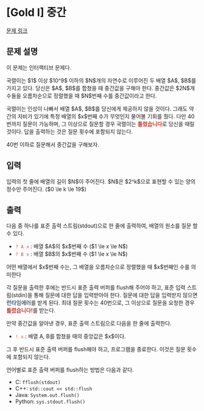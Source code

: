 # [Gold I] 중간

[문제 링크](https://www.acmicpc.net/problem/20929) 

## 문제 설명

<p>이 문제는 인터랙티브 문제다.</p>

<p>국렬이는 $1$ 이상 $10^9$ 이하의 $N$개의 자연수로 이루어진 두 배열 $A$, $B$를 가지고 있다. 당신은 $A$, $B$를 합쳤을 때 중간값을 구해야 한다. 중간값은 $2N$개 수들을 오름차순으로 정렬했을 때 $N$번째 수를 중간값이라고 한다.</p>

<p>국렬이는 인성이 나빠서 배열 $A$, $B$를 당신에게 제공하지 않을 것이다. 그래도 약간의 자비가 있기에 특정 배열의 $x$번째 수가 무엇인지 물어볼 기회를 줬다. 다만 40번까지 질문이 가능하며, 그 이상으로 질문할 경우 국렬이는 <span style="color:#c0392b;"><strong>틀렸습니다</strong></span>로 당신을 때릴 것이다. 답을 출력하는 것은 질문 횟수에 포함되지 않는다.</p>

<p>40번 이하로 질문해서 중간값을 구해보자.</p>

## 입력 

 <p>입력의 첫 줄에 배열의 길이 $N$이 주어진다. $N$은 $2^k$으로 표현할 수 있는 양의 정수만 주어진다. ($0 \le k \le 19$)</p>

## 출력 

 <p>다음 중 하나를 표준 출력 스트림(stdout)으로 한 줄에 출력하여, 배열의 원소를 질문 할 수 있다.</p>

<ul>
	<li><span style="color:#e74c3c;"><code>? A x</code></span> : 배열 $A$의 $x$번째 수 ($1 \le x \le N$)</li>
	<li><span style="color:#e74c3c;"><code>? B x</code></span> : 배열 $B$의 $x$번째 수 ($1 \le x \le N$)</li>
</ul>

<p>어떤 배열에서 $x$번째 수는, 그 배열을 오름차순으로 정렬했을 때 $x$번째인 수를 의미한다</p>

<p>각 질문을 출력한 후에는 반드시 표준 출력 버퍼를 flush해 주어야 하고, 표준 입력 스트림(stdin)을 통해 질문에 대한 답을 입력받아야 한다. 질문에 대한 답을 입력받지 않으면 <span style="color:#4e5f70;"><strong>런타임에러</strong></span>를 받게 된다. 최대 질문 횟수는 40번으로, 그 이상으로 질문을 요청한 경우 <span style="color:#c0392b;"><strong>틀렸습니다!</strong></span>를 받는다.</p>

<p>만약 중간값을 알아낸 경우, 표준 출력 스트림으로 다음을 한 줄에 출력한다.</p>

<ul>
	<li><span style="color:#e74c3c;"><code>! x</code></span> : 배열 A, B를 합쳤을 때의 중앙값은 $x$이다.</li>
</ul>

<p>그 후 반드시 표준 출력 버퍼를 flush해야 하고, 프로그램을 종료한다. 이것은 질문 횟수에 포함되지 않는다.</p>

<p>언어별로 표준 출력 버퍼를 flush하는 방법은 다음과 같다.</p>

<ul>
	<li>C: <code>fflush(stdout)</code></li>
	<li>C++: <code>std::cout << std::flush</code></li>
	<li>Java: <code>System.out.flush()</code></li>
	<li>Python: <code>sys.stdout.flush()</code></li>
</ul>

